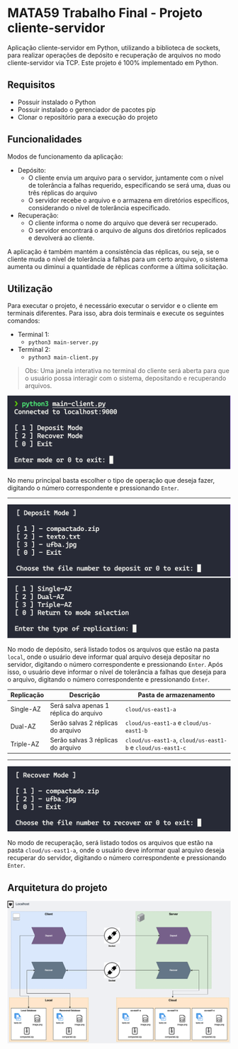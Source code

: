 # MATA59 Trabalho Final - Projeto cliente-servidor

Aplicação cliente-servidor em Python, utilizando a biblioteca de sockets, para realizar operações de depósito e recuperação de arquivos no modo cliente-servidor via TCP. Este projeto é 100% implementado em Python.

## Requisitos

- Possuir instalado o Python
- Possuir instalado o gerenciador de pacotes pip
- Clonar o repositório para a execução do projeto

## Funcionalidades

Modos de funcionamento da aplicação:
  - Depósito:
    - O cliente envia um arquivo para o servidor, juntamente com o nível de tolerância a falhas requerido, especificando se será uma, duas ou três réplicas do arquivo
    - O servidor recebe o arquivo e o armazena em diretórios específicos, considerando o nível de tolerância especificado.
  - Recuperação:
    - O cliente informa o nome do arquivo que deverá ser recuperado.
    - O servidor encontrará o arquivo de alguns dos diretórios replicados e devolverá ao cliente.

A aplicação é também mantém a consistência das réplicas, ou seja, se o cliente muda o nível de tolerância a falhas para um certo arquivo, o sistema aumenta ou diminui a quantidade de réplicas conforme a última solicitação.

## Utilização

Para executar o projeto, é necessário executar o servidor e o cliente em terminais diferentes. Para isso, abra dois terminais e execute os seguintes comandos:

- Terminal 1:
  - `python3 main-server.py`
- Terminal 2:
  - `python3 main-client.py`

> Obs: Uma janela interativa no terminal do cliente será aberta para que o usuário possa interagir com o sistema, depositando e recuperando arquivos.

![Menu principal](./assets/main-menu.png)

No menu principal basta escolher o tipo de operação que deseja fazer, digitando o número correspondente e pressionando `Enter`.

---

![Depósito de arquivo](./assets/deposit-mode.png)
![Replicação de arquivo](./assets/replication-mode.png)

No modo de depósito, será listado todos os arquivos que estão na pasta `local`, onde o usuário deve informar qual arquivo deseja depositar no servidor, digitando o número correspondente e pressionando `Enter`. Após isso, o usuário deve informar o nível de tolerância a falhas que deseja para o arquivo, digitando o número correspondente e pressionando `Enter`.

| Replicação  | Descrição                                | Pasta de armazenamento                                        |
| ----------- | ---------------------------------------- | ------------------------------------------------------------- |
| Single-AZ   | Será salva apenas 1 réplica do arquivo   | `cloud/us-east1-a`                                            |
| Dual-AZ     | Serão salvas 2 réplicas do arquivo       | `cloud/us-east1-a` e `cloud/us-east1-b`                       |
| Triple-AZ   | Serão salvas 3 réplicas do arquivo       | `cloud/us-east1-a`, `cloud/us-east1-b` e `cloud/us-east1-c`   |

---

![Recuperação de arquivo](./assets/recovery-mode.png)

No modo de recuperação, será listado todos os arquivos que estão na pasta `cloud/us-east1-a`, onde o usuário deve informar qual arquivo deseja recuperar do servidor, digitando o número correspondente e pressionando `Enter`.

## Arquitetura do projeto

![Arquitetura do projeto](./assets/architecture.png)
